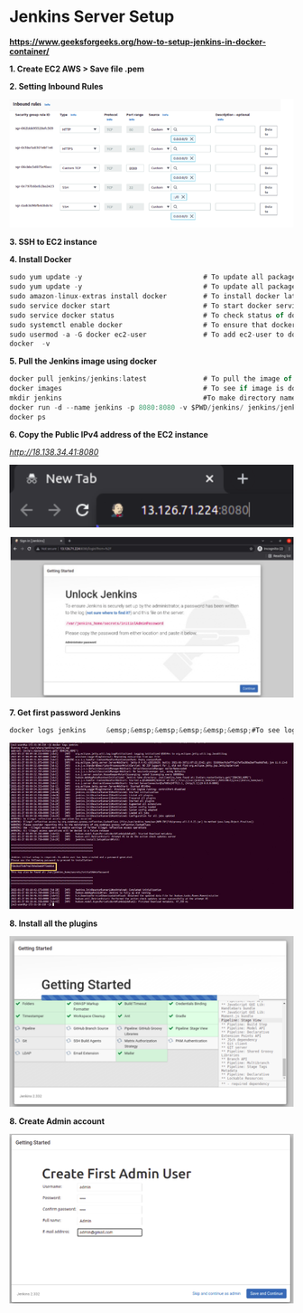 # Jenkins Server Setup

**https://www.geeksforgeeks.org/how-to-setup-jenkins-in-docker-container/**

**1. Create EC2 AWS > Save file .pem**

**2. Setting Inbound Rules**

![Inbound Rules](/assets/inbound-basic-ec2.PNG "Inbound Rules")

**3. SSH to EC2 instance**

**4. Install Docker**

```js
sudo yum update -y                              # To update all packages
sudo yum update -y                              # To update all packages
sudo amazon-linux-extras install docker        	# To install docker latest version
sudo service docker start                       # To start docker service
sudo service docker status                      # To check status of docker service. If it is running or not
sudo systemctl enable docker                    # To ensure that docker service start after each reboot 
sudo usermod -a -G docker ec2-user              # To add ec2-user to docker group
docker  -v  
```

**5. Pull the Jenkins image using docker**
```js
docker pull jenkins/jenkins:latest       	    # To pull the image of jenkins
docker images                                   # To see if image is downloaded or not
mkdir jenkins                                   #To make directory name jenkins 
docker run -d --name jenkins -p 8080:8080 -v $PWD/jenkins/ jenkins/jenkins     # To run a container name jenkins using jenkins image 
docker ps  
```


**6. Copy the Public IPv4 address of the EC2 instance**

*http://18.138.34.41:8080*

![URL Jenkins](/assets/url-jenkins.PNG "URL Jenkins")

![First Jenkins](/assets/first-jenkins.PNG "First Jenkins")

**7. Get first password Jenkins**
```js
docker logs jenkins     &emsp;&emsp;&emsp;&emsp;&emsp;&emsp;#To see logs of the container name jenkins
```

![Password Jenkins](/assets/pass-jenkins.jpg "Password Jenkins")

**8. Install all the plugins**

![Install plugins Jenkins](/assets/install-plugins.png "Install plugins")

**8. Create Admin account**

![Login Jenkins](/assets/login-admin.png "Login plugins")